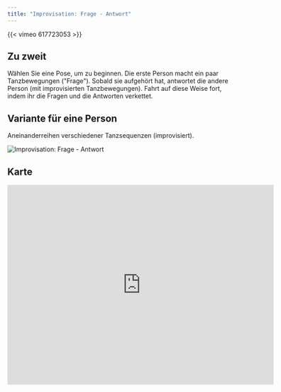 ```yaml
---
title: "Improvisation: Frage - Antwort"
---
```


{{< vimeo 617723053 >}}


## Zu zweit

Wählen Sie eine Pose, um zu beginnen.
Die erste Person macht ein paar Tanzbewegungen ("Frage").
Sobald sie aufgehört hat, antwortet die andere Person (mit improvisierten Tanzbewegungen).
Fahrt auf diese Weise fort, indem ihr die Fragen und die Antworten verkettet.
 
## Variante für eine Person

Aneinanderreihen verschiedener Tanzsequenzen (improvisiert).

![Improvisation: Frage - Antwort](/img/6.jpg)

## Karte

<iframe src="https://www.google.com/maps/embed?pb=!1m16!1m12!1m3!1d1011.2427366735956!2d7.2474320001688035!3d47.13482897164818!2m3!1f0!2f0!3f0!3m2!1i1024!2i768!4f13.1!2m1!1spalais%20des%20congr%C3%A8s%20bienne!5e1!3m2!1sfr!2sch!4v1632914335011!5m2!1sfr!2sch" width="600" height="450" style="border:0;" allowfullscreen="" loading="lazy"></iframe>
